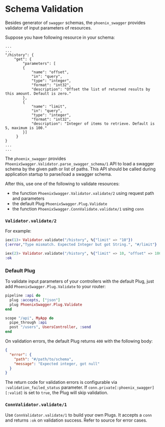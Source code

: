 # Schema Validation

Besides generator of `swagger` schemas, the `phoenix_swagger` provides validator of input parameters of resources.

Suppose you have following resource in your schema:

```
...
...
"/history": {
    "get": {
        "parameters": [
        {
            "name": "offset",
            "in": "query",
            "type": "integer",
            "format": "int32",
            "description": "Offset the list of returned results by this amount. Default is zero."
        },
        {
            "name": "limit",
            "in": "query",
            "type": "integer",
            "format": "int32",
            "description": "Integer of items to retrieve. Default is 5, maximum is 100."
        }]
     }
}
...
...
```

The `phoenix_swagger` provides `PhoenixSwagger.Validator.parse_swagger_schema/1` API to load a swagger schema by
the given path or list of paths. This API should be called during application startup to parse/load a swagger schema.

After this, use one of the following to validate resources:
* the function `PhoenixSwagger.Validator.validate/2` using request path and parameters
* the default Plug `PhoenixSwagger.Plug.Validate`
* the function `PhoenixSwagger.ConnValidate.validate/1` using `conn`

### `Validator.validate/2`

For example:

```elixir
iex(1)> Validator.validate("/history", %{"limit" => "10"})
{:error,"Type mismatch. Expected Integer but got String.", "#/limit"}

iex(2)> Validator.validate("/history", %{"limit" => 10, "offset" => 100})
:ok
```


### Default Plug

To validate input parameters of your controllers with the default Plug, just add `PhoenixSwagger.Plug.Validate` to your router:

```elixir
pipeline :api do
  plug :accepts, ["json"]
  plug PhoenixSwagger.Plug.Validate
end

scope "/api", MyApp do
  pipe_through :api
  post "/users", UsersController, :send
end
```

On validation errors, the default Plug returns `400` with the following body:
```json
{
  "error": {
    "path": "#/path/to/schema",
    "message": "Expected integer, got null"
  }
}
```

The return code for validation errors is configurable via `:validation_failed_status` parameter.
If `conn.private[:phoenix_swagger][:valid]` is set to `true`, the Plug will skip validation.

### `ConnValidator.validate/1`

Use `ConnValidator.validate/1` to build your own Plugs. It accepts a `conn` and returns `:ok` on validation success. Refer to source for error cases.
